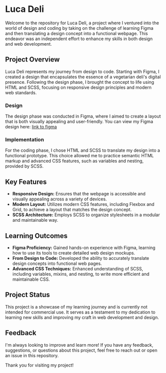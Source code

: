 # Luca Deli

Welcome to the repository for Luca Deli, a project where I ventured into the world of design and coding by taking on the challenge of learning Figma and then translating a design concept into a functional webpage. This endeavor was an independent effort to enhance my skills in both design and web development.

## Project Overview

Luca Deli represents my journey from design to code. Starting with Figma, I created a design that encapsulates the essence of a vegetarian deli's digital presence. Following the design phase, I brought the concept to life using HTML and SCSS, focusing on responsive design principles and modern web standards.

### Design

The design phase was conducted in Figma, where I aimed to create a layout that is both visually appealing and user-friendly. You can view my Figma design here: [link to figma]([#](https://www.figma.com/file/8UQXTDyFDgVEoU50DqRkoe/Luca-Deli?type=design&node-id=0%3A1&mode=design&t=15XNAGwIs9Xnic6i-1))

### Implementation

For the coding phase, I chose HTML and SCSS to translate my design into a functional prototype. This choice allowed me to practice semantic HTML markup and advanced CSS features, such as variables and nesting, provided by SCSS.

## Key Features

- **Responsive Design:** Ensures that the webpage is accessible and visually appealing across a variety of devices.
- **Modern Layout:** Utilizes modern CSS features, including Flexbox and Grid, to achieve a layout that matches the design concept.
- **SCSS Architecture:** Employs SCSS to organize stylesheets in a modular and maintainable way.

## Learning Outcomes

- **Figma Proficiency:** Gained hands-on experience with Figma, learning how to use its tools to create detailed web design mockups.
- **From Design to Code:** Developed the ability to accurately translate design concepts into functional web pages.
- **Advanced CSS Techniques:** Enhanced understanding of SCSS, including variables, mixins, and nesting, to write more efficient and maintainable CSS.

## Project Status

This project is a showcase of my learning journey and is currently not intended for commercial use. It serves as a testament to my dedication to learning new skills and improving my craft in web development and design.

## Feedback

I'm always looking to improve and learn more! If you have any feedback, suggestions, or questions about this project, feel free to reach out or open an issue in this repository.

Thank you for visiting my project!
